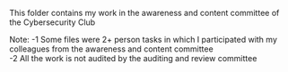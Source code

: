 This folder contains my work in the awareness and content committee of the Cybersecurity Club 

Note:
-1 Some files were 2+ person tasks in which I participated with my colleagues from the awareness and content committee                        
-2 All the work is not audited by the auditing and review committee
